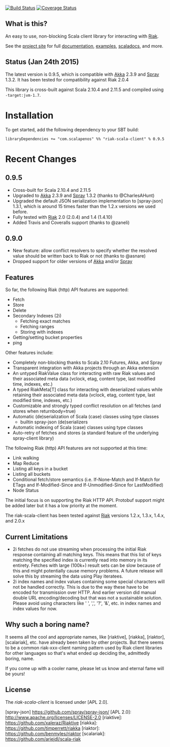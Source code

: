 
[![Build Status](https://api.travis-ci.org/agemooij/riak-scala-client.png?branch=master)](https://travis-ci.org/agemooij/riak-scala-client)
[![Coverage Status](https://coveralls.io/repos/agemooij/riak-scala-client/badge.png)](https://coveralls.io/r/agemooij/riak-scala-client)

## What is this?
An easy to use, non-blocking Scala client library for interacting with [Riak].

See the [project site] for full [documentation], [examples], [scaladocs], and more.

## Status (Jan 24th 2015)
The latest version is 0.9.5, which is compatible with [Akka] 2.3.9 and [Spray] 1.3.2.
It has been tested for compatibility against Riak 2.0.4

This library is cross-built against Scala 2.10.4 and 2.11.5 and compiled using
`-target:jvm-1.7`.

# Installation
To get started, add the following dependency to your SBT build:

    libraryDependencies += "com.scalapenos" %% "riak-scala-client" % 0.9.5

# Recent Changes

## 0.9.5
- Cross-built for Scala 2.10.4 and 2.11.5
- Upgraded to [Akka] 2.3.9 and [Spray] 1.3.2 (thanks to @CharlesAHunt)
- Upgraded the default JSON serialization implementation to [spray-json] 1.3.1, which is around 15 times faster than the 1.2.x versions we used before.
- Fully tested with [Riak] 2.0 (2.0.4) and 1.4 (1.4.10)
- Added Travis and Coveralls support (thanks to @zaneli)

## 0.9.0
- New feature: allow conflict resolvers to specify whether the resolved value should be written back to Riak or not (thanks to @asnare)
- Dropped support for older versions of [Akka] and/or [Spray]


## Features
So far, the following Riak (http) API features are supported:

- Fetch
- Store
- Delete
- Secondary Indexes (2i)
    - Fetching exact matches
    - Fetching ranges
    - Storing with indexes
- Getting/setting bucket properties
- ping

Other features include:

- Completely non-blocking thanks to Scala 2.10 Futures, Akka, and Spray
- Transparent integration with Akka projects through an Akka extension
- An untyped RiakValue class for interacting with raw Riak values and their associated
  meta data (vclock, etag, content type, last modified time, indexes, etc.)
- A typed RiakMeta[T] class for interacting with deserialized values while retaining
  their associated meta data (vclock, etag, content type, last modified time, indexes, etc.)
- Customizable and strongly typed conflict resolution on all fetches (and stores when returnbody=true)
- Automatic (de)serialization of Scala (case) classes using type classes
    - builtin spray-json (de)serializers
- Automatic indexing of Scala (case) classes using type classes
- Auto-retry of fetches and stores (a standard feature of the underlying spray-client library)

The following Riak (http) API features are not supported at this time:

- Link walking
- Map Reduce
- Listing all keys in a bucket
- Listing all buckets
- Conditional fetch/store semantics (i.e. If-None-Match and If-Match for ETags and
  If-Modified-Since and If-Unmodified-Since for LastModified)
- Node Status

The initial focus is on supporting the Riak HTTP API. Protobuf support might be added
later but it has a low priority at the moment.

The riak-scala-client has been tested against [Riak] versions 1.2.x, 1.3.x, 1.4.x, and 2.0.x


## Current Limitations

- 2i fetches do not use streaming when processing the initial Riak response containing
  all matching keys. This means that this list of keys matching the specified index
  is currently read into memory in its entirety. Fetches with large (100k+) result sets can
  be slow because of this and might potentially cause memory problems. A future release
  will solve this by streaming the data using Play iteratees.
- 2i index names and index values containing some special characters will not be handled
  correctly. This is due to the way these have to be encoded for transmission over HTTP.
  And earlier version did manual double URL encoding/decoding but that was not a
  sustainable solution. Please avoid using characters like ' ', ',', '?', '&', etc.
  in index names and index values for now.


## Why such a boring name?

It seems all the cool and appropriate names, like [riaktive], [riakka], [riaktor],
[scalariak], etc. have already been taken by other projects. But there seems to be a
common riak-xxx-client naming pattern used by Riak client libraries for other languages
so that's what ended up deciding the, admittedly boring, name.

If you come up with a cooler name, please let us know and eternal fame will be yours!


## License

The _riak-scala-client_ is licensed under [APL 2.0].

  [project site]:       http://riak.scalapenos.com/
  [documentation]:      http://riak.scalapenos.com/documentation.html
  [examples]:           http://riak.scalapenos.com/examples.html
  [scaladocs]:          http://riak.scalapenos.com/scaladocs/index.html#com.scalapenos.riak.package
  [Riak]:               http://basho.com/riak/
  [Akka]:               http://akka.io/
  [Spray]:              http://spray.io/
  [spray-json]          https://github.com/spray/spray-json/
  [APL 2.0]:            http://www.apache.org/licenses/LICENSE-2.0
  [riaktive]:           https://github.com/xaleraz/Riaktive
  [riakka]:             https://github.com/timperrett/riakka
  [riaktor]:            https://github.com/benmyles/riaktor
  [scalariak]:          https://github.com/ariejdl/scala-riak
